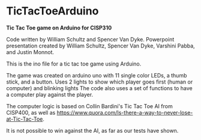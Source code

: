 # TicTacToeArduino
**Tic Tac Toe game on Arduino for CISP310**

Code written by William Schultz and Spencer Van Dyke.
Powerpoint presentation created by William Schultz, Spencer Van Dyke, Varshini Pabba, and Justin Monnot.

This is the ino file for a tic tac toe game using Arduino. 

The game was created on arduino uno with 11 single color LEDs, a thumb stick, and a button.
Uses 2 lights to show which player goes first (human or computer) and blinking lights
The code also uses a set of functions to have a computer play against the player.

The computer logic is based on Collin Bardini's Tic Tac Toe AI from CISP400, as well as 
https://www.quora.com/Is-there-a-way-to-never-lose-at-Tic-Tac-Toe.

It is not possible to win against the AI, as far as our tests have shown.
